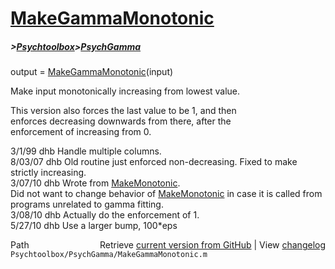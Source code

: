 # [MakeGammaMonotonic](MakeGammaMonotonic)
##### >[Psychtoolbox](Psychtoolbox)>[PsychGamma](PsychGamma)

output = [MakeGammaMonotonic](MakeGammaMonotonic)(input)  
  
Make input monotonically increasing from lowest value.  
  
This version also forces the last value to be 1, and then  
enforces decreasing downwards from there, after the  
enforcement of increasing from 0.  
  
3/1/99  dhb  Handle multiple columns.  
8/03/07 dhb  Old routine just enforced non-decreasing.  Fixed to make strictly increasing.  
3/07/10 dhb  Wrote from [MakeMonotonic](MakeMonotonic).  
             Did not want to change behavior of [MakeMonotonic](MakeMonotonic) in case it is called from  
             programs unrelated to gamma fitting.  
3/08/10 dhb  Actually do the enforcement of 1.  
5/27/10 dhb  Use a larger bump, 100\*eps  




<div class="code_header" style="text-align:right;">
  <span style="float:left;">Path&nbsp;&nbsp;</span> <span class="counter">Retrieve <a href=
  "https://raw.github.com/Psychtoolbox-3/Psychtoolbox-3/beta/Psychtoolbox/PsychGamma/MakeGammaMonotonic.m">current version from GitHub</a> | View <a href=
  "https://github.com/Psychtoolbox-3/Psychtoolbox-3/commits/beta/Psychtoolbox/PsychGamma/MakeGammaMonotonic.m">changelog</a></span>
</div>
<div class="code">
  <code>Psychtoolbox/PsychGamma/MakeGammaMonotonic.m</code>
</div>

